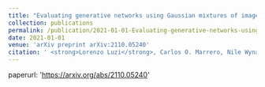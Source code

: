 ```yaml
---
title: "Evaluating generative networks using Gaussian mixtures of image features"
collection: publications
permalink: /publication/2021-01-01-Evaluating-generative-networks-using-Gaussian-mixtures-of-image-features
date: 2021-01-01
venue: 'arXiv preprint arXiv:2110.05240'
citation: ' <strong>Lorenzo Luzi</strong>, Carlos O. Marrero, Nile Wynar, Richard G. Baraniuk, and Michael J. Henry. <a href="https://arxiv.org/abs/2110.05240">Evaluating generative networks using Gaussian mixtures of image features</a>. arXiv preprint arXiv:2110.05240, 2021.'
---
```

paperurl: 'https://arxiv.org/abs/2110.05240'